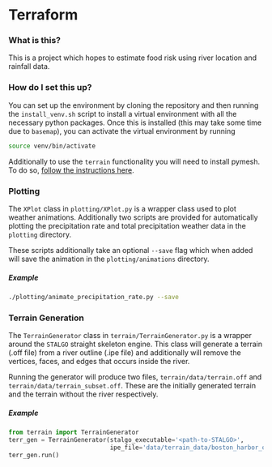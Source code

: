 # Terraform

### What is this?
This is a project which hopes to estimate food risk using river location
    and rainfall data.
    
### How do I set this up?
You can set up the environment by cloning the repository and then running
    the `install_venv.sh` script to install a virtual environment with
    all the necessary python packages.
Once this is installed (this may take some time due to `basemap`), you
    can activate the virtual environment by running
```bash
source venv/bin/activate
```
Additionally to use the `terrain` functionality you will need
    to install pymesh. To do so,
[follow the instructions here](https://pymesh.readthedocs.io/en/latest/installation.html).
    

### Plotting
The `XPlot` class in `plotting/XPlot.py` is a wrapper class used to plot
    weather animations. Additionally two scripts are provided for
    automatically plotting the precipitation rate and total precipitation
    weather data in the `plotting` directory.

These scripts additionally take an optional `--save` flag which when
    added will save the animation in the `plotting/animations` directory.

##### Example
````bash
./plotting/animate_precipitation_rate.py --save
````

### Terrain Generation
The `TerrainGenerator` class in `terrain/TerrainGenerator.py` is a wrapper
    around the `STALGO` straight skeleton engine. This class will generate a
    terrain (.off file) from a river outline (.ipe file) and additionally will
    remove the vertices, faces, and edges that occurs inside the river.

Running the generator will produce two files, `terrain/data/terrain.off` and
    `terrain/data/terrain_subset.off`. These are the initially generated
    terrain and the terrain without the river respectively.

##### Example
```python
from terrain import TerrainGenerator
terr_gen = TerrainGenerator(stalgo_executable='<path-to-STALGO>',
                            ipe_file='data/terrain_data/boston_harbor_outline.ipe')
terr_gen.run()
```
    